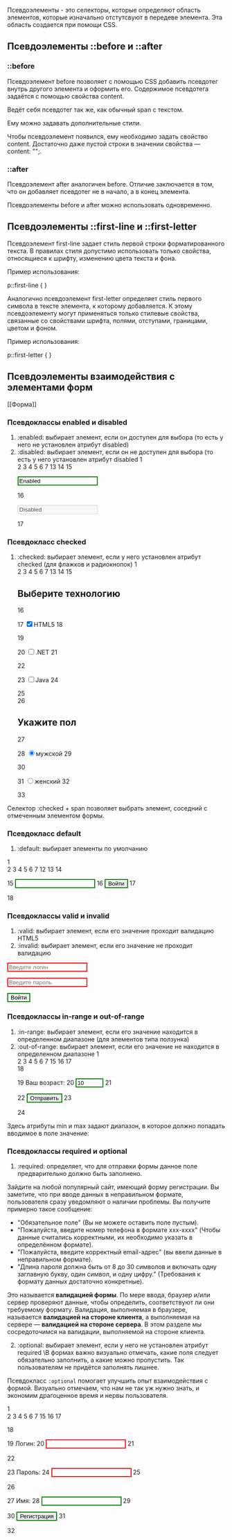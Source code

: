 Псевдоэлементы - это селекторы, которые определяют область элементов, которые изначально отстутсвуют в передеве элемента. 
Эта область создается при помощи CSS.

## Псевдоэлементы ::before и ::after
### ::before 
Псевдоэлемент before позволяет с помощью CSS добавить псевдотег внутрь другого элемента и оформить его. 
Содержимое псевдотега задаётся с помощью свойства content.

Ведёт себя псевдотег так же, как обычный span с текстом.

Ему можно задавать дополнительные стили.

Чтобы псевдоэлемент появился, ему необходимо задать свойство content. Достаточно даже пустой строки в значении свойства — content: "";.

### ::after
Псевдоэлемент after аналогичен before. Отличие заключается в том, что он добавляет псевдотег не в начало, а в конец элемента.

Псевдоэлементы before и after можно использовать одновременно.

## Псевдоэлементы ::first-line и ::first-letter

Псевдоэлемент first-line задает стиль первой строки форматированного текста. 
В правилах стиля допустимо использовать только свойства, относящиеся к шрифту, изменению цвета текста и фона.

Пример использования:

p::first-line { }

Аналогично псевдоэлемент first-letter определяет стиль первого символа в тексте элемента, к которому добавляется. К этому псевдоэлементу могут применяться только стилевые свойства, связанные со свойствами шрифта, полями, отступами, границами, цветом и фоном.

Пример использования:

p::first-letter { }


## Псевдоэлементы взаимодействия с элементами форм
[[Форма]]

### Псевдоклассы enabled и disabled
1. :enabled: 
   выбирает элемент, если он доступен для выбора (то есть у него не установлен атрибут disabled)
2. :disabled: выбирает элемент, если он не доступен для выбора (то есть у него установлен атрибут disabled
1	
2	<!DOCTYPE html>
3	<html>
4	    <head>
5	        <meta charset="utf-8">
6	        <title>Селекторы в CSS3</title>
7	        <style>
8	            :enabled {
9	                border: 2px black solid;
10	                color: red;
11	            }
12	        </style>
13	    </head>
14	    <body>
15	        <p><input type="text" value="Enabled" /></p>
16	        <p><input type="text" disabled value="Disabled" /></p>
17	    </body>
	</html>

### Псевдокласс checked

1. :checked: выбирает элемент, если у него установлен атрибут checked (для флажков и радиокнопок)
1	
2	<!DOCTYPE html>
3	<html>
4	    <head>
5	        <meta charset="utf-8">
6	        <title>Селекторы в CSS3</title>
7	        <style>
8	            :checked + span {
9	                color: red;
10	                font-weight: bold;  /* выделение жирным */
11	            }
12	        </style>
13	    </head>
14	    <body>
15	            <h2>Выберите технологию</h2>
16	            <p>
17	                <input type="checkbox" checked name="html5"/><span>HTML5</span>
18	            </p>
19	            <p>
20	                <input type="checkbox" name="dotnet"/><span>.NET</span>
21	            </p>
22	            <p>
23	                <input type="checkbox" name="java"/><span>Java</span>
24	            </p>
25	             
26	            <h2>Укажите пол</h2>
27	            <p>
28	                <input type="radio" value="man" checked name="gender"/><span>мужской</span>
29	            </p>
30	            <p>
31	                <input type="radio" value="woman" name="gender"/><span>женский</span>
32	            </p>
33	    </body>
	</html>

Селектор :checked + span позволяет выбрать элемент, соседний с отмеченным элементом формы.

### Псевдокласс default
1.  :default: выбирает элементы по умолчанию

1	
2	<!DOCTYPE html>
3	<html>
4	    <head>
5	        <meta charset="utf-8">
6	        <title>Селекторы в CSS3</title>
7	        <style>
8	            :default {
9	                border: 2px solid red;
10	            }
11	        </style>
12	    </head>
13	    <body>
14	        <form>
15	            <input name="login"/>
16	            <input type="submit" value="Войти" />
17	        </form>
18	    </body>
	</html>

### Псевдоклассы valid и invalid
1. :valid: выбирает элемент, если его значение проходит валидацию HTML5
2. :invalid: выбирает элемент, если его значение не проходит валидацию

<!DOCTYPE html>
<html>
    <head>
        <meta charset="utf-8">
        <title>Селекторы в CSS3</title>
        <style>
            input:invalid {
                border: 2px solid red;
            }
            input:valid {
                border: 2px solid green;
            }
        </style>
    </head>
    <body>
        <form>
            <p><input type="text" name="login" placeholder="Введите логин" required /></p>
            <p><input type="password" name="password" placeholder="Введите пароль" required /></p>
            <input type="submit" value="Войти" />
        </form>
    </body>
</html>

### Псевдоклассы in-range и out-of-range
1. :in-range: выбирает элемент, если его значение находится в определенном диапазоне (для элементов типа ползунка)
2. :out-of-range: выбирает элемент, если его значение не находится в определенном диапазоне
1	
2	<!DOCTYPE html>
3	<html>
4	    <head>
5	        <meta charset="utf-8">
6	        <title>Селекторы в CSS3</title>
7	        <style>
8	            :in-range {
9	                border: 2px solid green;
10	            }
11	            :out-of-range {
12	                border: 2px solid red;
13	            }
14	        </style>
15	    </head>
16	    <body>
17	        <form>
18	            <p>
19	                <label for="age">Ваш возраст:</label> 
20	                <input type="number" min="1" max="100" value="10" id="age" name="age"/>
21	            </p>
22	            <input type="submit" value="Отправить" />
23	        </form>
24	    </body>
	</html>

Здесь атрибуты min и max задают диапазон, в которое должно попадать вводимое в поле значение:

### Псевдоклассы required и optional
1. :required: определяет, что для отправки формы данное поле предварительно должно быть заполнено.

Зайдите на любой популярный сайт, имеющий форму регистрации. Вы заметите, что при вводе данных в неправильном формате, пользователя сразу уведомляют о наличии проблемы. Вы получите примерно такое сообщение:

-   "Обязательное поле" (Вы не можете оставить поле пустым).
-   "Пожалуйста, введите номер телефона в формате xxx-xxxx" (Чтобы данные считались корректными, их необходимо указать в определённом формате).
-   "Пожалуйста, введите корректный email-адрес" (вы ввели данные в неправильном формате).
-   "Длина пароля должна быть от 8 до 30 символов и включать одну заглавную букву, один символ, и одну цифру." (Требования к формату данных достаточно конкретные).

Это называется **валидацией формы**. По мере ввода, браузер и/или сервер проверяют данные, чтобы определить, соответствуют ли они требуемому формату. Валидация, выполняемая в браузере, называется **валидацией на стороне клиента**, а выполняемая на сервере — **валидацией на стороне сервера**. В этом разделе мы сосредоточимся на валидации, выполняемой на стороне клиента.

2.  :optional: выбирает элемент, если у него не установлен атрибут required 
\В формах важно визуально отмечать, какие поля следует обязательно заполнить, а какие можно пропустить. Так пользователям не придётся заполнять лишнее.

Псевдокласс `:optional` помогает улучшить опыт взаимодействия с формой. Визуально отмечаем, что нам не так уж нужно знать, и экономим драгоценное время и нервы пользователя.

1	
2	<!DOCTYPE html>
3	<html>
4	    <head>
5	        <meta charset="utf-8">
6	        <title>Селекторы в CSS3</title>
7	        <style>
8	            :optional {
9	                border: 2px solid blue;
10	            }
11	            :required {
12	                border: 2px solid red;
13	            }
14	        </style>
15	    </head>
16	    <body>
17	        <form>
18	            <p>
19	                <label for="login">Логин:</label> 
20	                <input type="text" id="login" name="login" required />
21	            </p>
22	            <p>
23	                <label for="password">Пароль:</label> 
24	                <input type="password" id="password" name="password" required />
25	            </p>
26	            <p>
27	                <label for="name">Имя:</label> 
28	                <input type="text" id="name" name="name"/>
29	            </p>
30	            <input type="submit" value="Регистрация" />
31	        </form>
32	    </body>
	</html>


